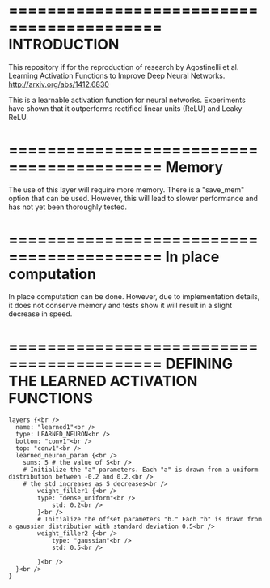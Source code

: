 ==========================================
INTRODUCTION
==========================================
This repository if for the reproduction of research by Agostinelli et al. Learning Activation Functions to Improve Deep Neural Networks. http://arxiv.org/abs/1412.6830

This is a learnable activation function for neural networks. Experiments have shown that it outperforms rectified linear units (ReLU) and Leaky ReLU.

==========================================
Memory
==========================================
The use of this layer will require more memory. There is a "save_mem" option that can be used. However, this will lead to slower performance and has not yet been thoroughly tested.

==========================================
In place computation
==========================================
In place computation can be done. However, due to implementation details, it does not conserve memory and tests show it will result in a slight decrease in speed.

==========================================
DEFINING THE LEARNED ACTIVATION FUNCTIONS
==========================================
```
layers {<br />
  name: "learned1"<br />
  type: LEARNED_NEURON<br />
  bottom: "conv1"<br />
  top: "conv1"<br />
  learned_neuron_param {<br />
	sums: 5 # the value of S<br />
	# Initialize the "a" parameters. Each "a" is drawn from a uniform distribution between -0.2 and 0.2.<br />
	# the std increases as S decreases<br />
    	weight_filler1 {<br />
		type: "dense_uniform"<br />
     		std: 0.2<br />
    	}<br />
    	# Initialize the offset parameters "b." Each "b" is drawn from a gaussian distribution with standard deviation 0.5<br />
    	weight_filler2 {<br />
      		type: "gaussian"<br />
      		std: 0.5<br />
      		
    	}<br />
  }<br />
}
```
